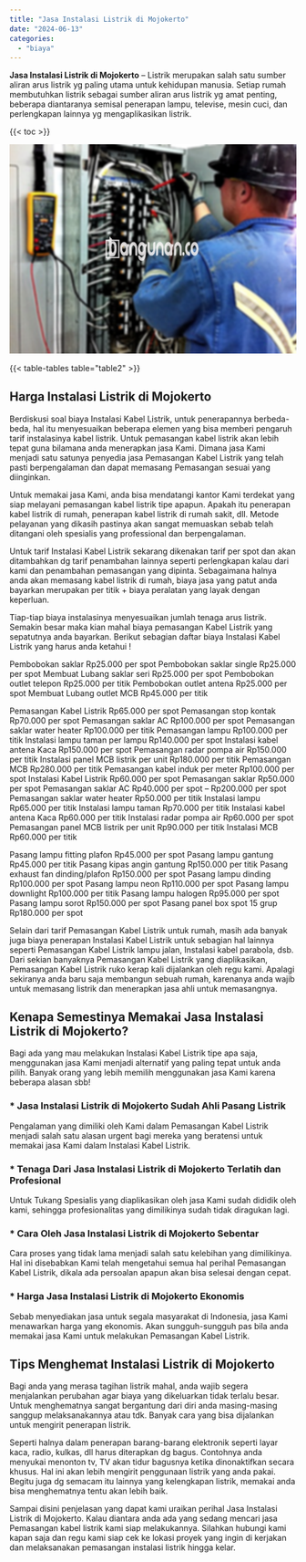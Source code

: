```yaml
---
title: "Jasa Instalasi Listrik di Mojokerto"
date: "2024-06-13"
categories: 
  - "biaya"
---
```


**Jasa Instalasi Listrik di Mojokerto** – Listrik merupakan salah satu sumber aliran arus listrik yg paling utama untuk kehidupan manusia. Setiap rumah membutuhkan listrik sebagai sumber aliran arus listrik yg amat penting, beberapa diantaranya semisal penerapan lampu, televise, mesin cuci, dan perlengkapan lainnya yg mengaplikasikan listrik.

{{< toc >}}

![Jasa Instalasi Listrik di Mojokerto](/images/instalasi-listrik-murah24.png)

{{< table-tables table="table2" >}}

## Harga Instalasi Listrik di Mojokerto

Berdiskusi soal biaya Instalasi Kabel Listrik, untuk penerapannya berbeda-beda, hal itu menyesuaikan beberapa elemen yang bisa memberi pengaruh tarif instalasinya kabel listrik. Untuk pemasangan kabel listrik akan lebih tepat guna bilamana anda menerapkan jasa Kami. Dimana jasa Kami menjadi satu satunya penyedia jasa Pemasangan Kabel Listrik yang telah pasti berpengalaman dan dapat memasang Pemasangan sesuai yang diinginkan.

Untuk memakai jasa Kami, anda bisa mendatangi kantor Kami terdekat yang siap melayani pemasangan kabel listrik tipe apapun. Apakah itu penerapan kabel listrik di rumah, penerapan kabel listrik di rumah sakit, dll. Metode pelayanan yang dikasih pastinya akan sangat memuaskan sebab telah ditangani oleh spesialis yang professional dan berpengalaman.

Untuk tarif Instalasi Kabel Listrik sekarang dikenakan tarif per spot dan akan ditambahkan dg tarif penambahan lainnya seperti perlengkapan kalau dari kami dan penambahan pemasangan yang dipinta. Sebagaimana halnya anda akan memasang kabel listrik di rumah, biaya jasa yang patut anda bayarkan merupakan per titik + biaya peralatan yang layak dengan keperluan.

Tiap-tiap biaya instalasinya menyesuaikan jumlah tenaga arus listrik. Semakin besar maka kian mahal biaya pemasangan Kabel Listrik yang sepatutnya anda bayarkan. Berikut sebagian daftar biaya Instalasi Kabel Listrik yang harus anda ketahui !

Pembobokan saklar Rp25.000 per spot Pembobokan saklar single Rp25.000 per spot Membuat Lubang saklar seri Rp25.000 per spot Pembobokan outlet telepon Rp25.000 per titik Pembobokan outlet antena Rp25.000 per spot Membuat Lubang outlet MCB Rp45.000 per titik

Pemasangan Kabel Listrik Rp65.000 per spot Pemasangan stop kontak Rp70.000 per spot Pemasangan saklar AC Rp100.000 per spot Pemasangan saklar water heater Rp100.000 per titik Pemasangan lampu Rp100.000 per titik Instalasi lampu taman per lampu Rp140.000 per spot Instalasi kabel antena Kaca Rp150.000 per spot Pemasangan radar pompa air Rp150.000 per titik Instalasi panel MCB listrik per unit Rp180.000 per titik Pemasangan MCB Rp280.000 per titik Pemasangan kabel induk per meter Rp100.000 per spot Instalasi Kabel Listrik Rp60.000 per spot Pemasangan saklar Rp50.000 per spot Pemasangan saklar AC Rp40.000 per spot – Rp200.000 per spot Pemasangan saklar water heater Rp50.000 per titik Instalasi lampu Rp65.000 per titik Instalasi lampu taman Rp70.000 per titik Instalasi kabel antena Kaca Rp60.000 per titik Instalasi radar pompa air Rp60.000 per spot Pemasangan panel MCB listrik per unit Rp90.000 per titik Instalasi MCB Rp60.000 per titik

Pasang lampu fitting plafon Rp45.000 per spot Pasang lampu gantung Rp45.000 per titik Pasang kipas angin gantung Rp150.000 per titik Pasang exhaust fan dinding/plafon Rp150.000 per spot Pasang lampu dinding Rp100.000 per spot Pasang lampu neon Rp110.000 per spot Pasang lampu downlight Rp100.000 per titik Pasang lampu halogen Rp95.000 per spot Pasang lampu sorot Rp150.000 per spot Pasang panel box spot 15 grup Rp180.000 per spot

Selain dari tarif Pemasangan Kabel Listrik untuk rumah, masih ada banyak juga biaya penerapan Instalasi Kabel Listrik untuk sebagian hal lainnya seperti Pemasangan Kabel Listrik lampu jalan, Instalasi kabel parabola, dsb. Dari sekian banyaknya Pemasangan Kabel Listrik yang diaplikasikan, Pemasangan Kabel Listrik ruko kerap kali dijalankan oleh regu kami. Apalagi sekiranya anda baru saja membangun sebuah rumah, karenanya anda wajib untuk memasang listrik dan menerapkan jasa ahli untuk memasangnya.

## Kenapa Semestinya Memakai Jasa Instalasi Listrik di Mojokerto?

Bagi ada yang mau melakukan Instalasi Kabel Listrik tipe apa saja, menggunakan jasa Kami menjadi alternatif yang paling tepat untuk anda pilih. Banyak orang yang lebih memilih menggunakan jasa Kami karena beberapa alasan sbb!

### \* Jasa Instalasi Listrik di Mojokerto Sudah Ahli Pasang Listrik

Pengalaman yang dimiliki oleh Kami dalam Pemasangan Kabel Listrik menjadi salah satu alasan urgent bagi mereka yang beratensi untuk memakai jasa Kami dalam Instalasi Kabel Listrik.

### \* Tenaga Dari Jasa Instalasi Listrik di Mojokerto Terlatih dan Profesional

Untuk Tukang Spesialis yang diaplikasikan oleh jasa Kami sudah dididik oleh kami, sehingga profesionalitas yang dimilikinya sudah tidak diragukan lagi.

### \* Cara Oleh Jasa Instalasi Listrik di Mojokerto Sebentar

Cara proses yang tidak lama menjadi salah satu kelebihan yang dimilikinya. Hal ini disebabkan Kami telah mengetahui semua hal perihal Pemasangan Kabel Listrik, dikala ada persoalan apapun akan bisa selesai dengan cepat.

### \* Harga Jasa Instalasi Listrik di Mojokerto Ekonomis

Sebab menyediakan jasa untuk segala masyarakat di Indonesia, jasa Kami menawarkan harga yang ekonomis. Akan sungguh-sungguh pas bila anda memakai jasa Kami untuk melakukan Pemasangan Kabel Listrik.

## Tips Menghemat Instalasi Listrik di Mojokerto


Bagi anda yang merasa tagihan listrik mahal, anda wajib segera menjalankan perubahan agar biaya yang dikeluarkan tidak terlalu besar. Untuk menghematnya sangat bergantung dari diri anda masing-masing sanggup melaksanakannya atau tdk. Banyak cara yang bisa dijalankan untuk mengirit penerapan listrik.

Seperti halnya dalam penerapan barang-barang elektronik seperti layar kaca, radio, kulkas, dll harus diterapkan dg bagus. Contohnya anda menyukai menonton tv, TV akan tidur bagusnya ketika dinonaktifkan secara khusus. Hal ini akan lebih mengirit penggunaan listrik yang anda pakai. Begitu juga dg semacam itu lainnya yang kelengkapan listrik, memakai anda bisa menghematnya tentu akan lebih baik.

Sampai disini penjelasan yang dapat kami uraikan perihal Jasa Instalasi Listrik di Mojokerto. Kalau diantara anda ada yang sedang mencari jasa Pemasangan kabel listrik kami siap melakukannya. Silahkan hubungi kami kapan saja dan regu kami siap cek ke lokasi proyek yang ingin di kerjakan dan melaksanakan pemasangan instalasi listrik hingga kelar.
